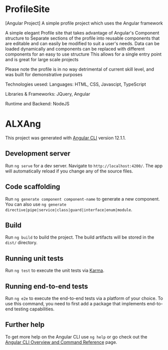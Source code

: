 # ProfileSite
[Angular Project] A simple profile project which uses the Angular framework

A simple elegant Profile site that takes advantage of Angular's Component structure to 
Separate sections of the profile into reusable components that are editable and can easily be modified
to suit a user's needs.
Data can be loaded dynamically and components can be replaced with different components for an easy to use structure
This allows for a single entry point and is great for large scale projects

Please note the profile is in no way detrimental of current skill level, and was built for demonstrative purposes

Technologies uesed:
Languages: HTML, CSS, Javascipt, TypeScript

Libraries & Frameworks: JQuery, Angular

Runtime and Backend: NodeJS



# ALXAng

This project was generated with [Angular CLI](https://github.com/angular/angular-cli) version 12.1.1.

## Development server

Run `ng serve` for a dev server. Navigate to `http://localhost:4200/`. The app will automatically reload if you change any of the source files.

## Code scaffolding

Run `ng generate component component-name` to generate a new component. You can also use `ng generate directive|pipe|service|class|guard|interface|enum|module`.

## Build

Run `ng build` to build the project. The build artifacts will be stored in the `dist/` directory.

## Running unit tests

Run `ng test` to execute the unit tests via [Karma](https://karma-runner.github.io).

## Running end-to-end tests

Run `ng e2e` to execute the end-to-end tests via a platform of your choice. To use this command, you need to first add a package that implements end-to-end testing capabilities.

## Further help

To get more help on the Angular CLI use `ng help` or go check out the [Angular CLI Overview and Command Reference](https://angular.io/cli) page.
